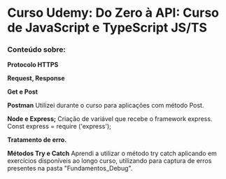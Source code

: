 # Curso Udemy: Do Zero à API: Curso de JavaScript e TypeScript JS/TS

### Conteúdo sobre:

**Protocolo HTTPS**

**Request, Response**

**Get e Post**

**Postman**
Utilizei durante o curso para aplicações com método Post.

**Node e Express;**
Criação de variável que recebe o framework express.
Const express = require ('express');

**Tratamento de erro.**

**Métodos Try e Catch**
Aprendi a utilizar o método try catch aplicando em exercícios disponíveis ao longo curso,
utilizando para captura de erros presentes na pasta "Fundamentos_Debug".

